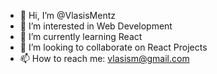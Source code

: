 - 👋 Hi, I’m @VlasisMentz
- 👀 I’m interested in Web Development
- 🌱 I’m currently learning React
- 💞️ I’m looking to collaborate on React Projects
- 📫 How to reach me: vlasism@gmail.com

<!---
VlasisMentz/VlasisMentz is a ✨ special ✨ repository because its `README.md` (this file) appears on your GitHub profile.
You can click the Preview link to take a look at your changes.
--->
